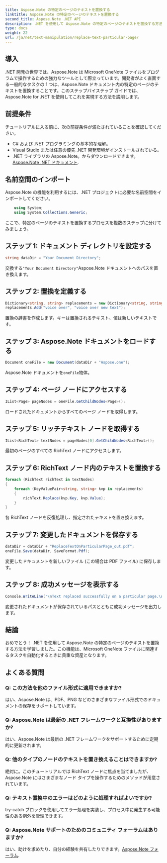 ```yaml
---
title: Aspose.Note の特定のページのテキストを置換する
linktitle: Aspose.Note の特定のページのテキストを置換する
second_title: Aspose.Note .NET API
description: .NET を使用して Aspose.Note の特定のページのテキストを置換する方法を学びます。効率的なテキスト操作については、ステップバイステップのガイドに従ってください。
type: docs
weight: 22
url: /ja/net/text-manipulation/replace-text-particular-page/
---
```

## 導入
.NET 開発の世界では、Aspose.Note は Microsoft OneNote ファイルをプログラムで操作するための強力なツールとして際立っています。開発者がよく直面する一般的なタスクの 1 つは、Aspose.Note ドキュメント内の特定のページのテキストを置換することです。このステップバイステップ ガイドでは、Aspose.Note for .NET を使用してこれを実現する方法を説明します。
## 前提条件
チュートリアルに入る前に、次の前提条件が満たされていることを確認してください。
- C# および .NET プログラミングの基本的な理解。
- Visual Studio または任意の優先 .NET 開発環境がインストールされている。
-  .NET ライブラリの Aspose.Note。からダウンロードできます。[Aspose.Note .NET ドキュメント](https://reference.aspose.com/note/net/).
## 名前空間のインポート
Aspose.Note の機能を利用するには、.NET プロジェクトに必要な名前空間をインポートしてください。
```csharp
    using System;
    using System.Collections.Generic;
```
ここで、特定のページのテキストを置換するプロセスを複数のステップに分けてみましょう。
## ステップ 1: ドキュメント ディレクトリを設定する
```csharp
string dataDir = "Your Document Directory";
```
交換する`"Your Document Directory"`Aspose.Note ドキュメントへのパスを置き換えます。
## ステップ 2: 置換を定義する
```csharp
Dictionary<string, string> replacements = new Dictionary<string, string>();
replacements.Add("voice over", "voice over new text");
```
置換の辞書を作成します。キーは置換されるテキスト、値は新しいテキストです。
## ステップ 3: Aspose.Note ドキュメントをロードする
```csharp
Document oneFile = new Document(dataDir + "Aspose.one");
```
Aspose.Note ドキュメントを`oneFile`物体。
## ステップ 4: ページ ノードにアクセスする
```csharp
IList<Page> pageNodes = oneFile.GetChildNodes<Page>();
```
ロードされたドキュメントからすべてのページ ノードを取得します。
## ステップ 5: リッチテキスト ノードを取得する
```csharp
IList<RichText> textNodes = pageNodes[0].GetChildNodes<RichText>();
```
最初のページのすべての RichText ノードにアクセスします。
## ステップ 6: RichText ノード内のテキストを置換する
```csharp
foreach (RichText richText in textNodes)
{
    foreach (KeyValuePair<string, string> kvp in replacements)
    {
        richText.Replace(kvp.Key, kvp.Value);
    }
}
```
各 RichText ノードを反復処理し、指定されたテキストを置き換えます。
## ステップ 7: 変更したドキュメントを保存する
```csharp
dataDir = dataDir + "ReplaceTextOnParticularPage_out.pdf";
oneFile.Save(dataDir, SaveFormat.Pdf);
```
変更したドキュメントを新しいファイル (この場合は PDF ファイル) に保存します。
## ステップ 8: 成功メッセージを表示する
```csharp
Console.WriteLine("\nText replaced successfully on a particular page.\nFile saved at " + dataDir);
```
変更されたドキュメントが保存されているパスとともに成功メッセージを出力します。
## 結論
おめでとう！ .NET を使用して Aspose.Note の特定のページのテキストを置換する方法を学習しました。この機能は、Microsoft OneNote ファイルに関連するタスクを自動化するときに貴重な資産となります。
## よくある質問
### Q: この方法を他のファイル形式に適用できますか?
はい、Aspose.Note は、PDF、PNG などのさまざまなファイル形式でのドキュメントの保存をサポートしています。
### Q: Aspose.Note は最新の .NET フレームワークと互換性がありますか?
はい、Aspose.Note は最新の .NET フレームワークをサポートするために定期的に更新されます。
### Q: 他のタイプのノードのテキストを置き換えることはできますか?
絶対に。このチュートリアルでは RichText ノードに焦点を当てましたが、Aspose.Note にはさまざまなノード タイプを操作するためのメソッドが用意されています。
### Q: テキスト置換中のエラーはどのように処理すればよいですか?
try-catch ブロックを使用してエラー処理を実装し、プロセス中に発生する可能性のある例外を管理できます。
### Q: Aspose.Note サポートのためのコミュニティ フォーラムはありますか?
はい、助けを求めたり、自分の経験を共有したりできます。[Aspose.Note フォーラム](https://forum.aspose.com/c/note/28).